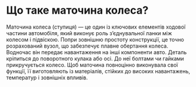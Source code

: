 # Що таке маточина колеса?

Маточина колеса (ступиця) — це один із ключових елементів ходової частини автомобіля, який виконує роль з’єднувальної ланки між колесом і підвіскою. Попри зовнішню простоту конструкції, це точно розрахований вузол, що забезпечує плавне обертання колеса. Водночас він передає навантаження на інші компоненти авто. Деталь кріпиться до поворотного кулака або осі. До неї болтами чи гайками прикручується колесо. Щоб маточина повноцінно виконувала свої функції, її виготовляють із матеріалів, стійких до високих навантажень, температур і зовнішніх впливів.
